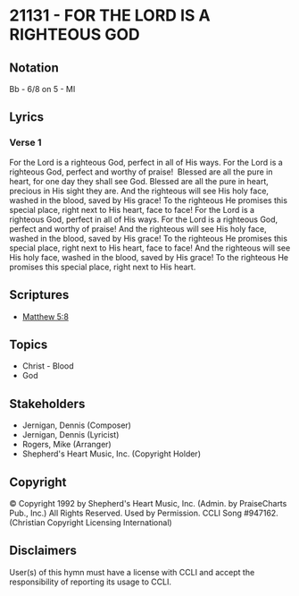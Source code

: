 # 21131 - FOR THE LORD IS A RIGHTEOUS GOD

## Notation

Bb - 6/8 on 5 - MI

## Lyrics

### Verse 1

For the Lord is a righteous God, perfect in all of His ways. For the Lord is a righteous God, perfect and worthy of praise!  Blessed are all the pure in heart, for one day they shall see God. Blessed are all the pure in heart, precious in His sight they are. And the righteous will see His holy face, washed in the blood, saved by His grace! To the righteous He promises this special place, right next to His heart, face to face! For the Lord is a righteous God, perfect in all of His ways. For the Lord is a righteous God, perfect and worthy of praise! And the righteous will see His holy face, washed in the blood, saved by His grace! To the righteous He promises this special place, right next to His heart, face to face! And the righteous will see His holy face, washed in the blood, saved by His grace! To the righteous He promises this special place, right next to His heart.


## Scriptures

- [Matthew 5:8](https://www.biblegateway.com/passage/?search=Matthew%205%3A8)

## Topics

- Christ - Blood
- God

## Stakeholders

- Jernigan, Dennis (Composer)
- Jernigan, Dennis (Lyricist)
- Rogers, Mike (Arranger)
- Shepherd's Heart Music, Inc. (Copyright Holder)

## Copyright

© Copyright 1992 by Shepherd's Heart Music, Inc. (Admin. by PraiseCharts Pub., Inc.) All Rights Reserved. Used by Permission. CCLI Song #947162.
(Christian Copyright Licensing International)

## Disclaimers

User(s) of this hymn must have a license with CCLI and accept the responsibility of reporting its usage to CCLI.

